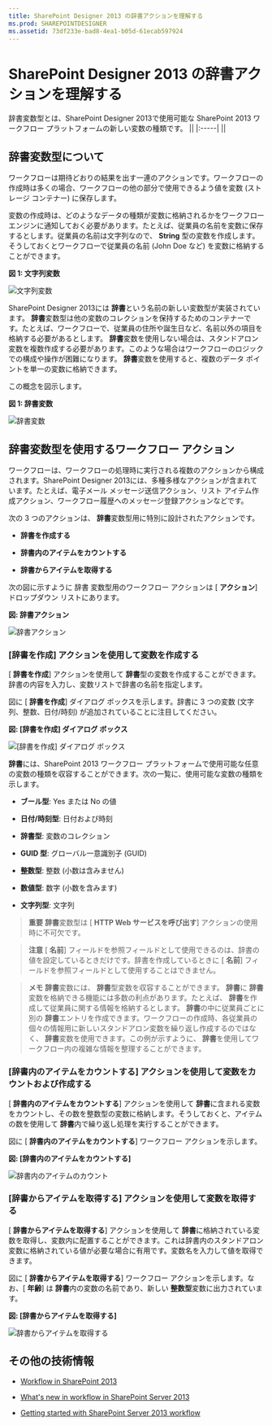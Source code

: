 ```yaml
---
title: SharePoint Designer 2013 の辞書アクションを理解する
ms.prod: SHAREPOINTDESIGNER
ms.assetid: 73df233e-bad8-4ea1-b05d-61ecab597924
---
```



# SharePoint Designer 2013 の辞書アクションを理解する
辞書変数型とは、SharePoint Designer 2013で使用可能な SharePoint 2013 ワークフロー プラットフォームの新しい変数の種類です。 
||
|:-----|
||
   

## 辞書変数型について
<a name="section1"> </a>

ワークフローは期待どおりの結果を出す一連のアクションです。ワークフローの作成時は多くの場合、ワークフローの他の部分で使用できるよう値を変数 (ストレージ コンテナー) に保存します。
  
    
    
変数の作成時は、どのようなデータの種類が変数に格納されるかをワークフロー エンジンに通知しておく必要があります。たとえば、従業員の名前を変数に保存するとします。従業員の名前は文字列なので、 **String** 型の変数を作成します。そうしておくとワークフローで従業員の名前 (John Doe など) を変数に格納することができます。
  
    
    

**図 1: 文字列変数**

  
    
    

  
    
    
![文字列変数](images/SPD-Dictionary-1a.png)
  
    
    
SharePoint Designer 2013には **辞書**という名前の新しい変数型が実装されています。 **辞書**変数型は他の変数のコレクションを保持するためのコンテナーです。たとえば、ワークフローで、従業員の住所や誕生日など、名前以外の項目を格納する必要があるとします。 **辞書**変数を使用しない場合は、スタンドアロン変数を複数作成する必要があります。このような場合はワークフローのロジックでの構成や操作が困難になります。 **辞書**変数を使用すると、複数のデータ ポイントを単一の変数に格納できます。
  
    
    
この概念を図示します。
  
    
    

**図 1: 辞書変数**

  
    
    

  
    
    
![辞書変数](images/SPD15-Dictionary-1b.png)
  
    
    

  
    
    

  
    
    

## 辞書変数型を使用するワークフロー アクション
<a name="section2"> </a>

ワークフローは、ワークフローの処理時に実行される複数のアクションから構成されます。SharePoint Designer 2013には、多種多様なアクションが含まれています。たとえば、電子メール メッセージ送信アクション、リスト アイテム作成アクション、ワークフロー履歴へのメッセージ登録アクションなどです。
  
    
    
次の 3 つのアクションは、 **辞書**変数型用に特別に設計されたアクションです。 
  
    
    

- **辞書を作成する**
    
  
- **辞書内のアイテムをカウントする**
    
  
- **辞書からアイテムを取得する**
    
  
次の図に示すように 辞書 変数型用のワークフロー アクションは [ **アクション**] ドロップダウン リストにあります。
  
    
    

**図: 辞書アクション**

  
    
    

  
    
    
![辞書アクション](images/SPD15-Dictionary-2.png)
  
    
    

### [辞書を作成] アクションを使用して変数を作成する

[ **辞書を作成**] アクションを使用して **辞書**型の変数を作成することができます。辞書の内容を入力し、変数リストで辞書の名前を指定します。
  
    
    
図に [ **辞書を作成**] ダイアログ ボックスを示します。辞書に 3 つの変数 (文字列、整数、日付/時刻) が追加されていることに注目してください。
  
    
    

**図: [辞書を作成] ダイアログ ボックス**

  
    
    

  
    
    
![[辞書を作成] ダイアログ ボックス](images/SPD15-BuildADictionaryDialog.png)
  
    
    
 **辞書**には、SharePoint 2013 ワークフロー プラットフォームで使用可能な任意の変数の種類を収容することができます。次の一覧に、使用可能な変数の種類を示します。
  
    
    

- **ブール型**: Yes または No の値
    
  
- **日付/時刻型**: 日付および時刻
    
  
- **辞書型**: 変数のコレクション
    
  
- **GUID 型**: グローバル一意識別子 (GUID)
    
  
- **整数型**: 整数 (小数は含みません)
    
  
- **数値型**: 数字 (小数を含みます)
    
  
- **文字列型**: 文字列
    
  

    
> **重要**
> **辞書**変数型は [ **HTTP Web サービスを呼び出す**] アクションの使用時に不可欠です。 
  
    
    


    
> **注意**
> [ **名前**] フィールドを参照フィールドとして使用できるのは、辞書の値を設定しているときだけです。辞書を作成しているときに [ **名前**] フィールドを参照フィールドとして使用することはできません。 
  
    
    


    
> **メモ**
> **辞書**変数には、 **辞書**型変数を収容することができます。 **辞書**に **辞書**変数を格納できる機能には多数の利点があります。たとえば、 **辞書**を作成して従業員に関する情報を格納するとします。 **辞書**の中に従業員ごとに別の **辞書**エントリを作成できます。ワークフローの作成時、各従業員の個々の情報用に新しいスタンドアロン変数を繰り返し作成するのではなく、 **辞書**変数を使用できます。この例が示すように、 **辞書**を使用してワークフロー内の複雑な情報を整理することができます。 
  
    
    


### [辞書内のアイテムをカウントする] アクションを使用して変数をカウントおよび作成する

[ **辞書内のアイテムをカウントする**] アクションを使用して **辞書**に含まれる変数をカウントし、その数を整数型の変数に格納します。そうしておくと、アイテムの数を使用して **辞書**内で繰り返し処理を実行することができます。
  
    
    
図に [ **辞書内のアイテムをカウントする**] ワークフロー アクションを示します。 
  
    
    

**図: [辞書内のアイテムをカウントする]**

  
    
    

  
    
    
![辞書内のアイテムのカウント](images/SPD15-CountItemsInDictionary.png)
  
    
    

  
    
    

  
    
    

### [辞書からアイテムを取得する] アクションを使用して変数を取得する

[ **辞書からアイテムを取得する**] アクションを使用して **辞書**に格納されている変数を取得し、変数内に配置することができます。これは辞書内のスタンドアロン変数に格納されている値が必要な場合に有用です。変数名を入力して値を取得できます。
  
    
    
図に [ **辞書からアイテムを取得する**] ワークフロー アクションを示します。なお、[ **年齢**] は **辞書**内の変数の名前であり、新しい **整数型**変数に出力されています。
  
    
    

**図: [辞書からアイテムを取得する]**

  
    
    

  
    
    
![辞書からアイテムを取得する](images/SPD15-GetAnItemFromDictionary.png)
  
    
    

  
    
    

  
    
    

## その他の技術情報
<a name="bk_addresources"> </a>


-  [Workflow in SharePoint 2013](http://technet.microsoft.com/ja-jp/sharepoint/jj556245.aspx)
    
  
-  [What's new in workflow in SharePoint Server 2013](http://msdn.microsoft.com/library/6ab8a28b-fa2f-4530-8b55-a7f663bf15ea.aspx)
    
  
-  [Getting started with SharePoint Server 2013 workflow](http://msdn.microsoft.com/library/cc73be76-a329-449f-90ab-86822b1c2ee8.aspx)
    
  

  
    
    

